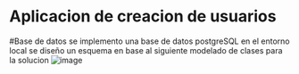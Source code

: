 # Aplicacion de creacion de usuarios
#Base de datos 
se implemento una base de datos postgreSQL en el entorno local se diseño un esquema en base al siguiente modelado de clases para la solucion 
![image](https://github.com/user-attachments/assets/a559eee3-c758-4b0a-ab92-e9fbc46a90e6)
